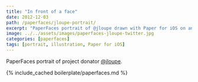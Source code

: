 ```yaml
---
title: "In front of a face"
date: 2012-12-03
path: /paperfaces/jloupe-portrait/
excerpt: "PaperFaces portrait of @jloupe drawn with Paper for iOS on an iPad."
image: ../../assets/images/paperfaces-jloupe-twitter.jpg
categories: [paperfaces]
tags: [portrait, illustration, Paper for iOS]
---
```


PaperFaces portrait of project donator [@jloupe](https://twitter.com/jloupe).

{% include_cached boilerplate/paperfaces.md %}
